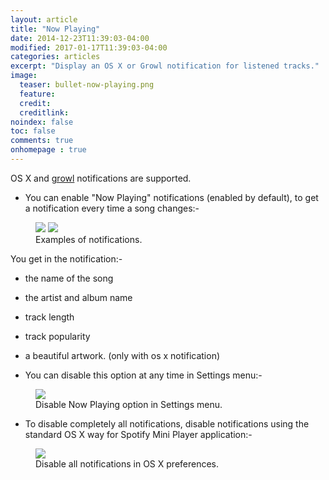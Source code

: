 ```yaml
---
layout: article
title: "Now Playing"
date: 2014-12-23T11:39:03-04:00
modified: 2017-01-17T11:39:03-04:00
categories: articles
excerpt: "Display an OS X or Growl notification for listened tracks."
image:
  teaser: bullet-now-playing.png
  feature:
  credit: 
  creditlink:
noindex: false
toc: false
comments: true
onhomepage : true
---
```


OS X and [growl](http://growl.info) notifications are supported.

* You can enable "Now Playing" notifications (enabled by default), to get a notification every time a song changes:-

<figure class="half">
	<img src="{{ site.url }}/images/now-playing.jpg">
	<img src="{{ site.url }}/images/now-playing3.jpg">
	<figcaption>Examples of notifications.</figcaption>
</figure>

You get in the notification:- 

  * the name of the song
  * the artist and album name
  * track length
  * track popularity
  * a beautiful artwork. (only with os x notification)

* You can disable this option at any time in Settings menu:-

<figure>
	<img src="{{ site.url }}/images/now-playing2.jpg">
	<figcaption>Disable Now Playing option in Settings menu.</figcaption>
</figure>


* To disable completely all notifications, disable notifications using the standard OS X way for Spotify Mini Player application:-

<figure>
	<img src="{{ site.url }}/images/now-playing4.jpg">
	<figcaption>Disable all notifications in OS X preferences.</figcaption>
</figure>